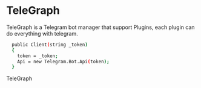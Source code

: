 # TeleGraph
TeleGraph is a Telegram bot manager that support Plugins, each plugin can do everything with telegram.

```sh
  public Client(string _token)
  {
    token = _token;
    Api = new Telegram.Bot.Api(token);         
  }
```
TeleGraph
